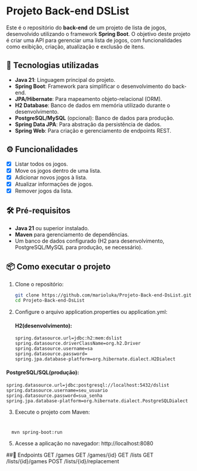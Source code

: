 # Projeto Back-end DSList

Este é o repositório do **back-end** de um projeto de lista de jogos, desenvolvido utilizando o framework **Spring Boot**. O objetivo deste projeto é criar uma API para gerenciar uma lista de jogos, com funcionalidades como exibição, criação, atualização e exclusão de itens.

## 🚀 Tecnologias utilizadas

- **Java 21**: Linguagem principal do projeto.
- **Spring Boot**: Framework para simplificar o desenvolvimento do back-end.
- **JPA/Hibernate**: Para mapeamento objeto-relacional (ORM).
- **H2 Database**: Banco de dados em memória utilizado durante o desenvolvimento.
- **PostgreSQL/MySQL** (opcional): Banco de dados para produção.
- **Spring Data JPA**: Para abstração da persistência de dados.
- **Spring Web**: Para criação e gerenciamento de endpoints REST.

## ⚙️ Funcionalidades

- [x] Listar todos os jogos.
- [x] Move os jogos dentro de uma lista.
- [x] Adicionar novos jogos à lista.
- [x] Atualizar informações de jogos.
- [x] Remover jogos da lista.

## 🛠️ Pré-requisitos

- **Java 21** ou superior instalado.
- **Maven** para gerenciamento de dependências.
- Um banco de dados configurado (H2 para desenvolvimento, PostgreSQL/MySQL para produção, se necessário).

## 📦 Como executar o projeto

1. Clone o repositório:
   ```bash
   git clone https://github.com/marioluka/Projeto-Back-end-DsList.git
   cd Projeto-Back-end-DsList

2. Configure o arquivo application.properties ou application.yml:
   #### H2(desenvolvimento):
       spring.datasource.url=jdbc:h2:mem:dslist
       spring.datasource.driverClassName=org.h2.Driver
       spring.datasource.username=sa
       spring.datasource.password=
       spring.jpa.database-platform=org.hibernate.dialect.H2Dialect


  #### PostgreSQL/SQL(produção):
    spring.datasource.url=jdbc:postgresql://localhost:5432/dslist
    spring.datasource.username=seu_usuario
    spring.datasource.password=sua_senha
    spring.jpa.database-platform=org.hibernate.dialect.PostgreSQLDialect

3. Execute o projeto com Maven:
#
      mvn spring-boot:run

5. Acesse a aplicação no navegador:
   http://localhost:8080

   
##🧪 Endpoints
  GET /games
  GET /games/{id}
  GET /lists
  GET /lists/{id}/games
  POST /lists/{id}/replacement

